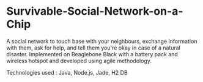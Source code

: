 # Survivable-Social-Network-on-a-Chip

A social network to touch base with your neighbours, exchange information with them, ask for help, and tell them you're
okay in case of a natural disaster. Implemented on Beaglebone Black with a battery pack and wireless hotspot and
developed using agile methodology.

Technologies used : Java, Node.js, Jade, H2 DB

